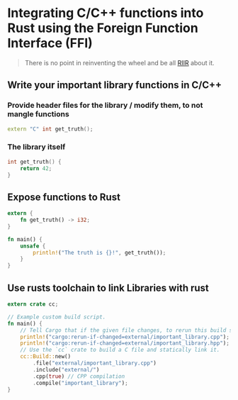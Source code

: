 # Integrating C/C++ functions into Rust using the Foreign Function Interface (FFI)
> There is no point in reinventing the wheel and be all [RIIR](https://github.com/ansuz/RIIR) about it.

## Write your important library functions in C/C++
### Provide header files for the library / modify them, to not mangle functions
```c++
extern "C" int get_truth();
```
### The library itself
```c++
int get_truth() {
    return 42;
}
```
## Expose functions to Rust
```rust
extern {
    fn get_truth() -> i32;
}

fn main() {
    unsafe {
        println!("The truth is {}!", get_truth());
    }
}
```

## Use rusts toolchain to link Libraries with rust
```rust
extern crate cc;

// Example custom build script.
fn main() {
    // Tell Cargo that if the given file changes, to rerun this build script.
    println!("cargo:rerun-if-changed=external/important_library.cpp");
    println!("cargo:rerun-if-changed=external/important_library.hpp");
    // Use the `cc` crate to build a C file and statically link it.
    cc::Build::new()
        .file("external/important_library.cpp")
        .include("external/")
        .cpp(true) // CPP compilation
        .compile("important_library");
}
```